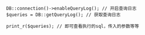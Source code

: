 	DB::connection()->enableQueryLog(); // 开启查询日志
	$queries = DB::getQueryLog(); // 获取查询日志

	print_r($queries); // 即可查看执行的sql，传入的参数等等